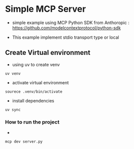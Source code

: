 # Simple MCP Server

- simple example using MCP Python SDK from Anthoropic : <https://github.com/modelcontextprotocol/python-sdk>

- This example implement stdio transport type or  local

## Create Virtual environment

- using uv to create venv

```
uv venv

```

- activate virtual environment

```
sourece .venv/bin/activate
```

- install dependencies

```
uv sync
```

### How to run the project

-

```
mcp dev server.py
```
